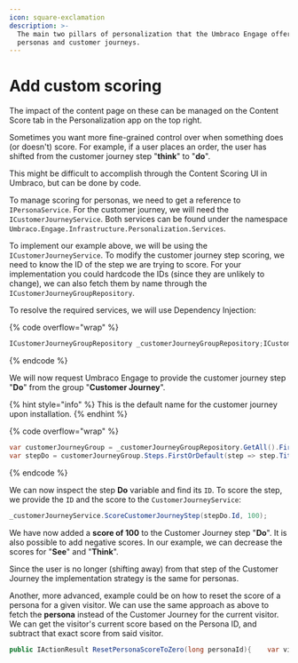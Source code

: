 ```yaml
---
icon: square-exclamation
description: >-
  The main two pillars of personalization that the Umbraco Engage offers are
  personas and customer journeys.
---
```


# Add custom scoring

The impact of the content page on these can be managed on the Content Score tab in the Personalization app on the top right.

Sometimes you want more fine-grained control over when something does (or doesn't) score. For example, if a user places an order, the user has shifted from the customer journey step "**think**" to "**do**".

This might be difficult to accomplish through the Content Scoring UI in Umbraco, but can be done by code.

To manage scoring for personas, we need to get a reference to `IPersonaService`. For the customer journey, we will need the `ICustomerJourneyService`. Both services can be found under the namespace `Umbraco.Engage.Infrastructure.Personalization.Services`.

To implement our example above, we will be using the `ICustomerJourneyService`. To modify the customer journey step scoring, we need to know the ID of the step we are trying to score. For your implementation you could hardcode the IDs (since they are unlikely to change), we can also fetch them by name through the `ICustomerJourneyGroupRepository`.

To resolve the required services, we will use Dependency Injection:

{% code overflow="wrap" %}
```csharp
ICustomerJourneyGroupRepository _customerJourneyGroupRepository;ICustomerJourneyService _customerJourneyService;public MyController(ICustomerJourneyGroupRepository customerJourneyGroupRepository, ICustomerJourneyService customerJourneyService){    _customerJourneyGroupRepository = customerJourneyGroupRepository;    _customerJourneyService = customerJourneyService;}
```
{% endcode %}

We will now request Umbraco Engage to provide the customer journey step "**Do**" from the group "**Customer Journey**".

{% hint style="info" %}
This is the default name for the customer journey upon installation.
{% endhint %}

{% code overflow="wrap" %}
```csharp
var customerJourneyGroup = _customerJourneyGroupRepository.GetAll().FirstOrDefault(group => group.Title == "Customer Journey");
var stepDo = customerJourneyGroup.Steps.FirstOrDefault(step => step.Title == "Do");
```
{% endcode %}

We can now inspect the step **Do** variable and find its `ID`. To score the step, we provide the `ID` and the score to the `CustomerJourneyService`:

```csharp
_customerJourneyService.ScoreCustomerJourneyStep(stepDo.Id, 100);
```

We have now added a **score of 100** to the Customer Journey step "**Do**". It is also possible to add negative scores. In our example, we can decrease the scores for "**See**" and "**Think**".

Since the user is no longer (shifting away) from that step of the Customer Journey the implementation strategy is the same for personas.

Another, more advanced, example could be on how to reset the score of a persona for a given visitor. We can use the same approach as above to fetch the **persona** instead of the Customer Journey for the current visitor. We can get the visitor's current score based on the Persona ID, and subtract that exact score from said visitor.

```csharp
public IActionResult ResetPersonaScoreToZero(long personaId){    var visitorId = _visitorContext.GetVisitorExternalId();    if(visitorId.HasValue)    {        var personaGroups = _personaGroupRepository.GetPersonaScoresByVisitor(visitorId.Value);        var personaGroup = personaGroups.FirstOrDefault(x => x.Personas.Any(y => y.Id == personaId));        var persona = personaGroup?.Personas.FirstOrDefault(x => x.Id == personaId);        if (persona != null)        {            _personaService.ScorePersona(visitorId.Value, personaId, persona.Score * -1);            return Ok($"Subtracted {persona.Score} from visitor {visitorId}");        }    }    return Ok("OK");}
```
